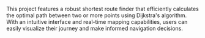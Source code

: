 This project features a robust shortest route finder that efficiently calculates the optimal path between two or more points using Dijkstra's algorithm. With an intuitive interface and real-time mapping capabilities, users can easily visualize their journey and make informed navigation decisions.
